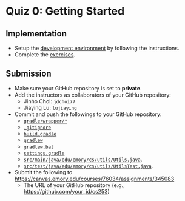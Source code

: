 # Quiz 0: Getting Started

## Implementation

* Setup the [development environment](https://emory.gitbook.io/dsa-java/getting-started/environment-setup) by following the instructions.
* Complete the [exercises](https://emory.gitbook.io/dsa-java/getting-started/exercises).

## Submission

* Make sure your GitHub repository is set to **private**.
* Add the instructors as collaborators of your GitHub repository:
  * Jinho Choi: `jdchoi77`
  * Jiaying Lu: `lujiaying`  
* Commit and push the followings to your GitHub repository:
  * [`gradle/wrapper/*`](https://github.com/emory-courses/dsa-java/tree/master/gradle/wrapper)
  * [`.gitignore`](https://github.com/emory-courses/dsa-java/blob/master/.gitignore)
  * [`build.gradle`](https://github.com/emory-courses/dsa-java/blob/master/build.gradle)
  * [`gradlew`](https://github.com/emory-courses/dsa-java/blob/master/gradlew)
  * [`gradlew.bat`](https://github.com/emory-courses/dsa-java/blob/master/gradlew.bat)
  * [`settings.gradle`](https://github.com/emory-courses/dsa-java/blob/master/settings.gradle)
  *  [`src/main/java/edu/emory/cs/utils/Utils.java`](https://github.com/emory-courses/dsa-java/blob/master/src/main/java/edu/emory/cs/utils/Utils.java).
  *  [`src/test/java/edu/emory/cs/utils/UtilsTest.java`](https://github.com/emory-courses/dsa-java/blob/master/src/test/java/edu/emory/cs/utils/UtilsTest.java).
* Submit the following to https://canvas.emory.edu/courses/76034/assignments/345083
  * The URL of your GitHub repository (e.g., https://github.com/your_id/cs253)
